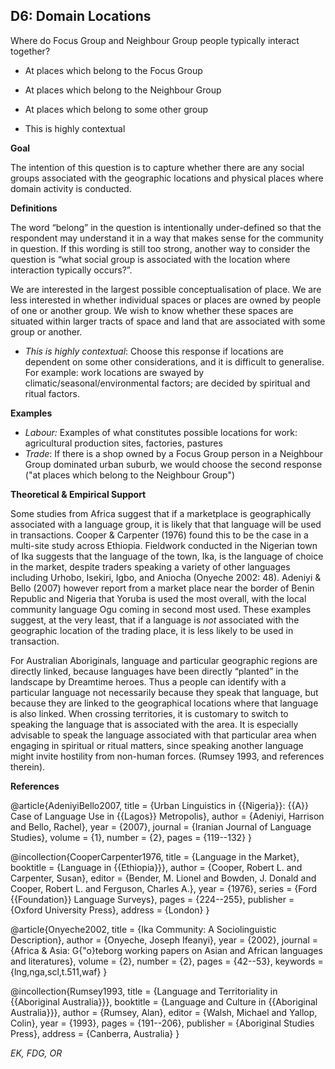 
## D6: Domain Locations

Where do Focus Group and Neighbour Group people typically interact together? 



- At places which belong to the Focus Group

- At places which belong to the Neighbour Group

- At places which belong to some other group

- This is highly contextual

**Goal**

The intention of this question is to capture whether there are any social groups associated with the geographic locations and physical places where domain activity is conducted.



**Definitions**

The word “belong” in the question is intentionally under-defined so that the respondent may understand it in a way that makes sense for the community in question. If this wording is still too strong, another way to consider the question is “what social group is associated with the location where interaction typically occurs?”.



We are interested in the largest possible conceptualisation of place. We are less interested in whether individual spaces or places are owned by people of one or another group. We wish to know whether these spaces are situated within larger tracts of space and land that are associated with some group or another.



- *This is highly contextual*: Choose this response if locations are dependent on some other considerations, and it is difficult to generalise. For example: work locations are swayed by climatic/seasonal/environmental factors; are decided by spiritual and ritual factors.




**Examples**

- *Labour:* Examples of what constitutes possible locations for work: agricultural production sites, factories, pastures
- *Trade*: If there is a shop owned by a Focus Group person in a Neighbour Group dominated urban suburb, we would choose the second response ("at places which belong to the Neighbour Group")




**Theoretical & Empirical Support**

Some studies from Africa suggest that if a marketplace is geographically associated with a language group, it is likely that that language will be used in transactions. Cooper & Carpenter (1976) found this to be the case in a multi-site study across Ethiopia. Fieldwork conducted in the Nigerian town of Ika suggests that the language of the town, Ika, is the language of choice in the market, despite traders speaking a variety of other languages including Urhobo, Isekiri, Igbo, and Aniocha (Onyeche 2002: 48). Adeniyi & Bello (2007) however report from a market place near the border of Benin Republic and Nigeria that Yoruba is used the most overall, with the local community language Ogu coming in second most used. These examples suggest, at the very least, that if a language is *not* associated with the geographic location of the trading place, it is less likely to be used in transaction.



For Australian Aboriginals, language and particular geographic regions are directly linked, because languages have been directly “planted” in the landscape by Dreamtime heroes. Thus a people can identify with a particular language not necessarily because they speak that language, but because they are linked to the geographical locations where that language is also linked. When crossing territories, it is customary to switch to speaking the language that is associated with the area. It is especially advisable to speak the language associated with that particular area when engaging in spiritual or ritual matters, since speaking another language might invite hostility from non-human forces. (Rumsey 1993, and references therein).


**References**

@article{AdeniyiBello2007,
  title = {Urban Linguistics in {{Nigeria}}: {{A}} Case of Language Use in {{Lagos}} Metropolis},
  author = {Adeniyi, Harrison and Bello, Rachel},
  year = {2007},
  journal = {Iranian Journal of Language Studies},
  volume = {1},
  number = {2},
  pages = {119--132}
}

@incollection{CooperCarpenter1976,
  title = {Language in the Market},
  booktitle = {Language in {{Ethiopia}}},
  author = {Cooper, Robert L. and Carpenter, Susan},
  editor = {Bender, M. Lionel and Bowden, J. Donald and Cooper, Robert L. and Ferguson, Charles A.},
  year = {1976},
  series = {Ford {{Foundation}} Language Surveys},
  pages = {224--255},
  publisher = {Oxford University Press},
  address = {London}
}

@article{Onyeche2002,
  title = {Ika Community: A Sociolinguistic Description},
  author = {Onyeche, Joseph Ifeanyi},
  year = {2002},
  journal = {Africa \& Asia: G{\"o}teborg working papers on Asian and African languages and literatures},
  volume = {2},
  number = {2},
  pages = {42--53},
  keywords = {lng,nga,scl,t.511,waf}
}

@incollection{Rumsey1993,
  title = {Language and Territoriality in {{Aboriginal Australia}}},
  booktitle = {Language and Culture in {{Aboriginal Australia}}},
  author = {Rumsey, Alan},
  editor = {Walsh, Michael and Yallop, Colin},
  year = {1993},
  pages = {191--206},
  publisher = {Aboriginal Studies Press},
  address = {Canberra, Australia}
}



*EK, FDG, OR*
